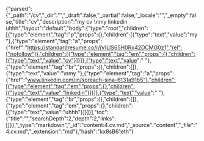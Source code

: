 {"parsed":{"_path":"/cv","_dir":"","_draft":false,"_partial":false,"_locale":"","_empty":false,"title":"cv","description":"my cv \nmy linkedin uhhh","layout":"default","body":{"type":"root","children":[{"type":"element","tag":"p","props":{},"children":[{"type":"text","value":"my "},{"type":"element","tag":"a","props":{"href":"https://standardresume.co/r/jVILIS65H0Rx42DCMG0z1","rel":["nofollow"]},"children":[{"type":"element","tag":"em","props":{},"children":[{"type":"text","value":"cv"}]}]},{"type":"text","value":" "},{"type":"element","tag":"br","props":{},"children":[]},{"type":"text","value":"\nmy "},{"type":"element","tag":"a","props":{"href":"www.linkedin.com/in/soreach-sina-6131a91b5"},"children":[{"type":"element","tag":"em","props":{},"children":[{"type":"text","value":"linkedin"}]}]},{"type":"text","value":" "},{"type":"element","tag":"br","props":{},"children":[]},{"type":"element","tag":"em","props":{},"children":[{"type":"text","value":"uhhh"}]}]}],"toc":{"title":"","searchDepth":2,"depth":2,"links":[]}},"_type":"markdown","_id":"content:4.cv.md","_source":"content","_file":"4.cv.md","_extension":"md"},"hash":"kx8sB61eth"}